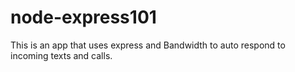 # node-express101

This is an app that uses express and Bandwidth to auto respond to incoming texts and calls.
